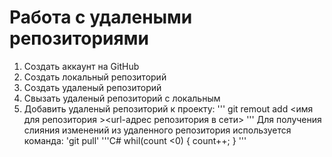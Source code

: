 # **Работа с удалеными репозиториями**
1. Создать аккаунт на GitHub
2. Создать локальный репозиторий
3. Создать удаленый репозиторий
4. Свызать удаленый репозиторий с локальным
5. Добавить удаленый репозиторий к проекту:
'''
git remout add <имя для репозитория ><url-адрес репозитория в сети>
'''
 Для получения слияния изменений из удаленного репозитория используется команда:
'git pull'
'''C#
whil(count <0)
{
 count++;
}
'''